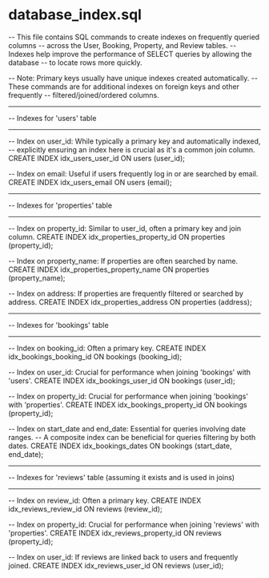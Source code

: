 # database_index.sql 

-- This file contains SQL commands to create indexes on frequently queried columns
-- across the User, Booking, Property, and Review tables.
-- Indexes help improve the performance of SELECT queries by allowing the database
-- to locate rows more quickly.

-- Note: Primary keys usually have unique indexes created automatically.
-- These commands are for additional indexes on foreign keys and other frequently
-- filtered/joined/ordered columns.

-- -----------------------------------------------------------------------------
-- Indexes for 'users' table
-- -----------------------------------------------------------------------------
-- Index on user_id: While typically a primary key and automatically indexed,
-- explicitly ensuring an index here is crucial as it's a common join column.
CREATE INDEX idx_users_user_id ON users (user_id);

-- Index on email: Useful if users frequently log in or are searched by email.
CREATE INDEX idx_users_email ON users (email);

-- -----------------------------------------------------------------------------
-- Indexes for 'properties' table
-- -----------------------------------------------------------------------------
-- Index on property_id: Similar to user_id, often a primary key and join column.
CREATE INDEX idx_properties_property_id ON properties (property_id);

-- Index on property_name: If properties are often searched by name.
CREATE INDEX idx_properties_property_name ON properties (property_name);

-- Index on address: If properties are frequently filtered or searched by address.
CREATE INDEX idx_properties_address ON properties (address);

-- -----------------------------------------------------------------------------
-- Indexes for 'bookings' table
-- -----------------------------------------------------------------------------
-- Index on booking_id: Often a primary key.
CREATE INDEX idx_bookings_booking_id ON bookings (booking_id);

-- Index on user_id: Crucial for performance when joining 'bookings' with 'users'.
CREATE INDEX idx_bookings_user_id ON bookings (user_id);

-- Index on property_id: Crucial for performance when joining 'bookings' with 'properties'.
CREATE INDEX idx_bookings_property_id ON bookings (property_id);

-- Index on start_date and end_date: Essential for queries involving date ranges.
-- A composite index can be beneficial for queries filtering by both dates.
CREATE INDEX idx_bookings_dates ON bookings (start_date, end_date);

-- -----------------------------------------------------------------------------
-- Indexes for 'reviews' table (assuming it exists and is used in joins)
-- -----------------------------------------------------------------------------
-- Index on review_id: Often a primary key.
CREATE INDEX idx_reviews_review_id ON reviews (review_id);

-- Index on property_id: Crucial for performance when joining 'reviews' with 'properties'.
CREATE INDEX idx_reviews_property_id ON reviews (property_id);

-- Index on user_id: If reviews are linked back to users and frequently joined.
CREATE INDEX idx_reviews_user_id ON reviews (user_id);
